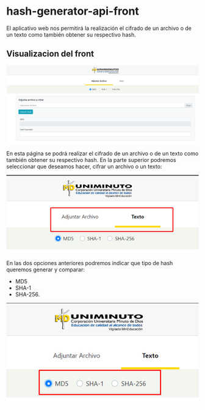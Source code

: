 # hash-generator-api-front

El aplicativo web nos permitirá la realización el cifrado de un archivo o de un texto como también obtener su respectivo hash.

## Visualizacion del front

![alt](https://github.com/lmanriquebo/hash-generator-api-front/blob/master/imgReadme/principal.png)

En esta página se podrá realizar el cifrado de un archivo o de un texto como también obtener su respectivo hash.
En la parte superior podremos seleccionar que deseamos hacer, cifrar un archivo o un texto:

![alt](https://github.com/lmanriquebo/hash-generator-api-front/blob/master/imgReadme/archivoTexto.png)

En las dos opciones anteriores podremos indicar que tipo de hash queremos generar y comparar:
- MD5
- SHA-1
- SHA-256.

![alt](https://github.com/lmanriquebo/hash-generator-api-front/blob/master/imgReadme/tipoHash.png)
